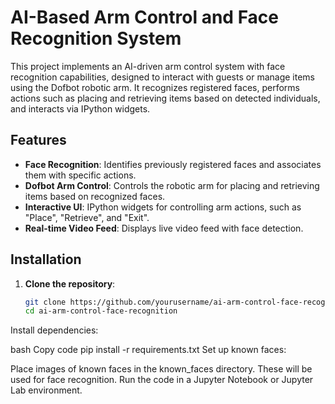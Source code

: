 # AI-Based Arm Control and Face Recognition System

This project implements an AI-driven arm control system with face recognition capabilities, designed to interact with guests or manage items using the Dofbot robotic arm. It recognizes registered faces, performs actions such as placing and retrieving items based on detected individuals, and interacts via IPython widgets.

## Features

- **Face Recognition**: Identifies previously registered faces and associates them with specific actions.
- **Dofbot Arm Control**: Controls the robotic arm for placing and retrieving items based on recognized faces.
- **Interactive UI**: IPython widgets for controlling arm actions, such as "Place", "Retrieve", and "Exit".
- **Real-time Video Feed**: Displays live video feed with face detection.

## Installation

1. **Clone the repository**:
   ```bash
   git clone https://github.com/yourusername/ai-arm-control-face-recognition.git
   cd ai-arm-control-face-recognition
Install dependencies:

bash
Copy code
pip install -r requirements.txt
Set up known faces:

Place images of known faces in the known_faces directory. These will be used for face recognition.
Run the code in a Jupyter Notebook or Jupyter Lab environment.
